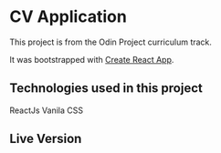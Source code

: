 # CV Application
This project is from the Odin Project curriculum track.

It was bootstrapped with [Create React App](https://github.com/facebook/create-react-app).

## Technologies used in this project
ReactJs
Vanila CSS

## Live Version

